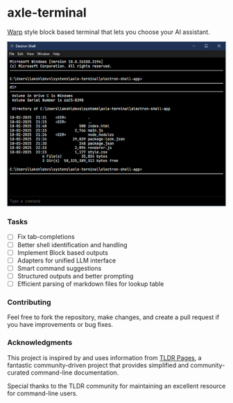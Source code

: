 # axle-terminal

[Warp](https://www.warp.dev) style block based terminal that lets you choose your AI assistant.

![alt text](public/image.png)

### Tasks

- [ ] Fix tab-completions
- [ ] Better shell identification and handling
- [ ] Implement Block based outputs
- [ ] Adapters for unified LLM interface
- [ ] Smart command suggestions
- [ ] Structured outputs and better prompting
- [ ] Efficient parsing of markdown files for lookup table

### Contributing

Feel free to fork the repository, make changes, and create a pull request if you have improvements or bug fixes.

### Acknowledgments

This project is inspired by and uses information from [TLDR Pages](https://tldr.sh), a fantastic community-driven project that provides simplified and community-curated command-line documentation.

Special thanks to the TLDR community for maintaining an excellent resource for command-line users.
